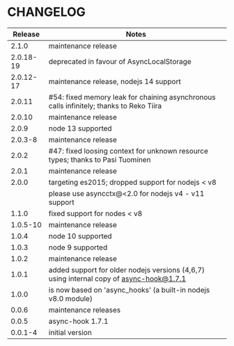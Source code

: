 # CHANGELOG

| Release   | Notes                                                                                   |
|-----------|-----------------------------------------------------------------------------------------|
| 2.1.0     | maintenance release                                                                     |
| 2.0.18-19 | deprecated in favour of AsyncLocalStorage                                               |
| 2.0.12-17 | maintenance release, nodejs 14 support                                                  |
| 2.0.11    | #54: fixed memory leak for chaining asynchronous calls infinitely; thanks to Reko Tiira |
| 2.0.10    | maintenance release                                                                     |
| 2.0.9     | node 13 supported                                                                       |
| 2.0.3-8   | maintenance release                                                                     |
| 2.0.2     | #47: fixed loosing context for unknown resource types; thanks to Pasi Tuominen          |
| 2.0.1     | maintenance release                                                                     |
| 2.0.0     | targeting es2015; dropped support for nodejs < v8                                       |
|           | please use asyncctx@<2.0 for nodejs v4 - v11 support                                    |
| 1.1.0     | fixed support for nodes < v8                                                            |
| 1.0.5-10  | maintenance release                                                                     |
| 1.0.4     | node 10 supported                                                                       |
| 1.0.3     | node 9 supported                                                                        |
| 1.0.2     | maintenance release                                                                     |
| 1.0.1     | added support for older nodejs versions (4,6,7) using internal copy of async-hook@1.7.1 |
| 1.0.0     | is now based on 'async_hooks' (a built-in nodejs v8.0 module)                           |
| 0.0.6     | maintenance releases                                                                    |
| 0.0.5     | async-hook 1.7.1                                                                        |
| 0.0.1-4   | initial version                                                                         |
